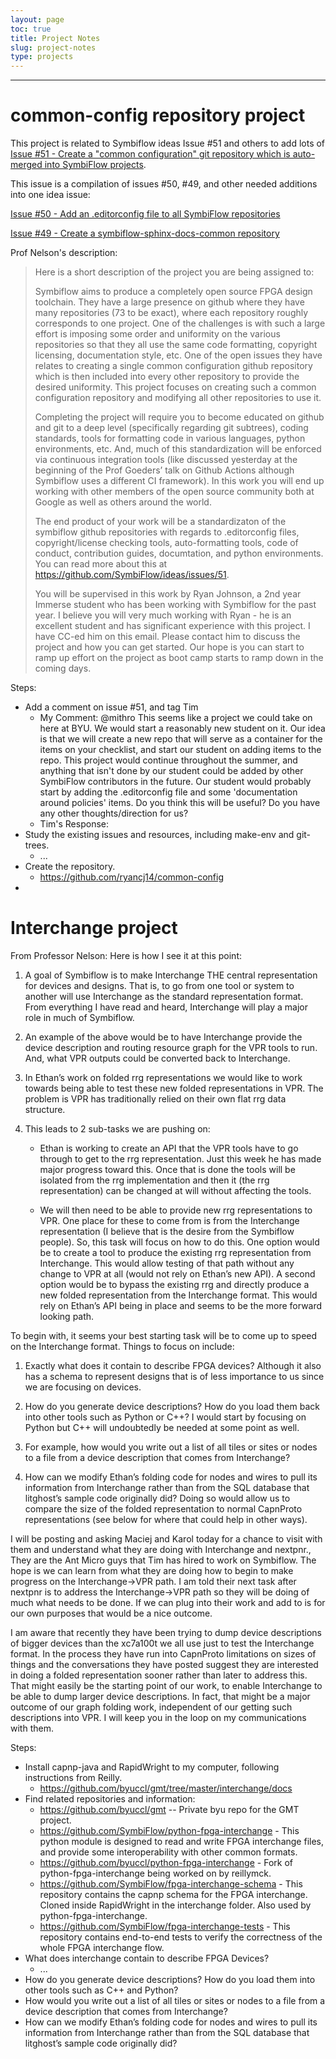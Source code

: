 ```yaml
---
layout: page
toc: true
title: Project Notes
slug: project-notes
type: projects
---
```


---

# common-config repository project

This project is related to Symbiflow ideas Issue #51 and others to add lots of 
[Issue #51 - Create a "common configuration" git repository which is auto-merged into SymbiFlow projects](https://github.com/SymbiFlow/ideas/issues/51).

This issue is a compilation of issues #50, #49, and other needed additions into one idea issue:

[Issue #50 - Add an .editorconfig file to all SymbiFlow repositories](https://github.com/SymbiFlow/ideas/issues/50) 

[Issue #49 - Create a symbiflow-sphinx-docs-common repository](https://github.com/SymbiFlow/ideas/issues/49) 

Prof Nelson's description:

>Here is a short description of the project you are being assigned to:
>
>Symbiflow aims to produce a completely open source FPGA design toolchain.  They have a large presence on github where they have many repositories (73 to be exact), where each repository roughly corresponds to one project.  One of the challenges is with such a large effort is imposing some order and uniformity on the various repositories so that they all use the same code formatting, copyright licensing, documentation style, etc.  One of the open issues they have relates to creating a single common configuration github repository which is then included into every other repository to provide the desired uniformity.  This project focuses on creating such a common configuration repository and modifying all other repositories to use it.
>
>Completing the project will require you to become educated on github and git to a deep level (specifically regarding git subtrees), coding standards, tools for formatting code in various languages, python environments, etc.  And, much of this standardization will be enforced via continuous integration tools (like discussed yesterday at the beginning of the Prof Goeders’ talk on Github Actions although Symbiflow uses a different CI framework).   In this work you will end up working with other members of the open source community both at Google as well as others around the world.  
>
>The end product of your work will be a standardizaton of the symbiflow github repositories with regards to .editorconfig files, copyright/license checking tools, auto-formatting tools, code of conduct, contribution guides, documtation, and python environments.  You can read more about this at  https://github.com/SymbiFlow/ideas/issues/51.
>
>You will be supervised in this work by Ryan Johnson, a 2nd year Immerse student who has been working with Symbiflow for the past year.  I believe you will very much working with Ryan - he is an excellent student and has significant experience with this project. I have CC-ed him on this email.  Please contact him to discuss the project and how you can get started.  Our hope is you can start to ramp up effort on the project as boot camp starts to ramp down in the coming days.

Steps:
* Add a comment on issue #51, and tag Tim
  * My Comment: @mithro This seems like a project we could take on here at BYU. We would start a reasonably new student on it. Our idea is that we will create a new repo that will serve as a container for the items on your checklist, and start our student on adding items to the repo. This project would continue throughout the summer, and anything that isn't done by our student could be added by other SymbiFlow contributors in the future. Our student would probably start by adding the .editorconfig file and some 'documentation around policies' items. Do you think this will be useful? Do you have any other thoughts/direction for us?
  * Tim's Response: 
* Study the existing issues and resources, including make-env and git-trees.
  * ...
* Create the repository.
  * https://github.com/ryancj14/common-config
* 

# Interchange project

From Professor Nelson:
Here is how I see it at this point:

1. A goal of Symbiflow is to make Interchange THE central representation for devices and designs.  That is, to go from one tool or system to another will use Interchange as the standard representation format.  From everything I have read and heard, Interchange will play a major role in much of Symbiflow.

2. An example of the above would be to have Interchange provide the device description and routing resource graph for the VPR tools to run.  And, what VPR outputs could be converted back to Interchange.

3. In Ethan’s work on folded rrg representations we would like to work towards being able to test these new folded representations in VPR.  The problem is VPR has traditionally relied on their own flat rrg data structure.

4. This leads to 2 sub-tasks we are pushing on:
   - Ethan is working to create an API that the VPR tools have to go through to get to the rrg representation.  Just this week he has made major progress toward this.  Once that is done the tools will be isolated from the rrg implementation and then it (the rrg representation) can be changed at will without affecting the tools.

   - We will then need to be able to provide new rrg representations to VPR.  One place for these to come from is from the Interchange representation (I believe that is the desire from the Symbiflow people).  So, this task will focus on how to do this.  One option would be to create a tool to produce the existing rrg representation from Interchange.  This would allow testing of that path without any change to VPR at all (would not rely on Ethan’s new API).  A second option would be to bypass the existing rrg and directly produce a new folded representation from the Interchange format.  This would rely on Ethan’s API being in place and seems to be the more forward looking path.

To begin with, it seems your best starting task will be to come up to speed on the Interchange format.  Things to focus on include: 

1. Exactly what does it contain to describe FPGA devices?  Although it also has a schema to represent designs that is of less importance to us since we are focusing on devices.

2. How do you generate device descriptions?  How do you load them back into other tools such as Python or C++?  I would start by focusing on Python but C++ will undoubtedly be needed at some point as well.

3. For example, how would you write out a list of all tiles or sites or nodes to a file from a device description that comes from Interchange?

4. How can we modify Ethan’s folding code for nodes and wires to pull its information from Interchange rather than from the SQL database that litghost’s sample code originally did?  Doing so would allow us to compare the size of the folded representation to normal CapnProto representations (see below for where that could help in other ways).

I will be posting and asking Maciej and Karol today for a chance to visit with them and understand what they are doing with Interchange and nextpnr.,  They are the Ant Micro guys that Tim has hired to work on Symbiflow.  The hope is we can learn from what they are doing how to begin to make progress on the Interchange->VPR path.  I am told their next task after nextpnr is to address the Interchange->VPR path so they will be doing of much what needs to be done.  If we can plug into their work and add to is for our own purposes that would be a nice outcome.

I am aware that recently they have been trying to dump device descriptions of bigger devices than the xc7a100t we all use just to test the Interchange format.  In the process they have run into CapnProto limitations on sizes of things and the conversations they have posted suggest they are interested in doing a folded representation sooner rather than later to address this.  That might easily be the starting point of our work, to enable Interchange to be able to dump larger device descriptions.  In fact, that might be a major outcome of our graph folding work, independent of our getting such descriptions into VPR.    I will keep you in the loop on my communications with them.

Steps:
* Install capnp-java and RapidWright to my computer, following instructions from Reilly.
  * https://github.com/byuccl/gmt/tree/master/interchange/docs
* Find related repositories and information:
  * https://github.com/byuccl/gmt -- Private byu repo for the GMT project.
  * https://github.com/SymbiFlow/python-fpga-interchange - This python module is designed to read and write FPGA interchange files, and provide some interoperability with other common formats.
  * https://github.com/byuccl/python-fpga-interchange - Fork of python-fpga-interchange being worked on by reillymck.
  * https://github.com/SymbiFlow/fpga-interchange-schema - This repository contains the capnp schema for the FPGA interchange. Cloned inside RapidWright in the interchange folder. Also used by python-fpga-interchange.
  * https://github.com/SymbiFlow/fpga-interchange-tests - This repository contains end-to-end tests to verify the correctness of the whole FPGA interchange flow.
* What does interchange contain to describe FPGA Devices?
  * ...
* How do you generate device descriptions? How do you load them into other tools such as C++ and Python?
* How would you write out a list of all tiles or sites or nodes to a file from a device description that comes from Interchange?
* How can we modify Ethan’s folding code for nodes and wires to pull its information from Interchange rather than from the SQL database that litghost’s sample code originally did?